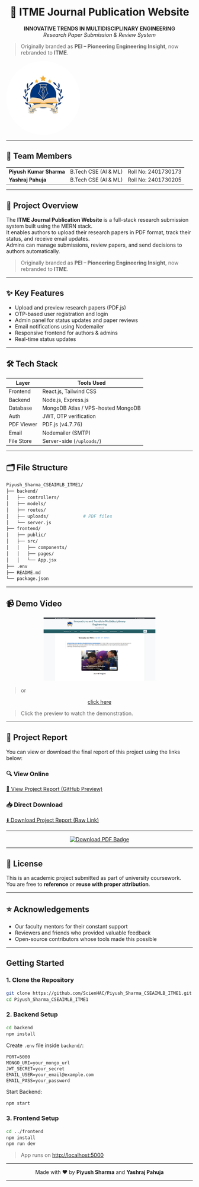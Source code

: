 <h1 align="center">🧠 ITME Journal Publication Website</h1>

<p align="center">
  <b>INNOVATIVE TRENDS IN MULTIDISCIPLINARY ENGINEERING</b><br/>
  <i>Research Paper Submission & Review System</i>
</p>

> Originally branded as **PEI – Pioneering Engineering Insight**, now rebranded to **ITME**.

<div style="width: 200px; height: 200px; border-radius: 50%; overflow: hidden;">
  <img src="./banner.jpg" alt="ITME Banner" width="100%" height="100%" style="object-fit: cover;">
</div>


---

## 👥 Team Members

<table>
  <tr>
    <td><b>Piyush Kumar Sharma</b></td>
    <td>B.Tech CSE (AI & ML)</td>
    <td>Roll No: 2401730173</td>
  </tr>
  <tr>
    <td><b>Yashraj Pahuja</b></td>
    <td>B.Tech CSE (AI & ML)</td>
    <td>Roll No: 2401730205</td>
  </tr>
</table>

---

## 📌 Project Overview

The **ITME Journal Publication Website** is a full-stack research submission system built using the MERN stack.  
It enables authors to upload their research papers in PDF format, track their status, and receive email updates.  
Admins can manage submissions, review papers, and send decisions to authors automatically.

> Originally branded as **PEI – Pioneering Engineering Insight**, now rebranded to **ITME**.

---

## ✨ Key Features

- Upload and preview research papers (PDF.js)
- OTP-based user registration and login
- Admin panel for status updates and paper reviews
- Email notifications using Nodemailer
- Responsive frontend for authors & admins
- Real-time status updates

---

## 🛠️ Tech Stack

| Layer       | Tools Used                             |
|------------|------------------------------------------|
| Frontend   | React.js, Tailwind CSS                   |
| Backend    | Node.js, Express.js                      |
| Database   | MongoDB Atlas / VPS-hosted MongoDB       |
| Auth       | JWT, OTP verification                    |
| PDF Viewer | PDF.js (v4.7.76)                         |
| Email      | Nodemailer (SMTP)                        |
| File Store | Server-side (`/uploads/`)                |

---

## 🗂️ File Structure

```bash
Piyush_Sharma_CSEAIMLB_ITME1/
├── backend/
│   ├── controllers/
│   ├── models/
│   ├── routes/
│   ├── uploads/             # PDF files
│   └── server.js
├── frontend/
│   ├── public/
│   ├── src/
│   │   ├── components/
│   │   ├── pages/
│   │   └── App.jsx
├── .env
├── README.md
└── package.json
```
---

## 📹 Demo Video

<p align="center">
  <a href="https://drive.google.com/file/d/17AKyfIHbAo9vpoaO5KWR0EYQYAxDKdgD/preview" target="_blank">
    <img src="assets/video-preview.png" alt="Demo Video" width="60%" />
  </a>
</p>

>or

<p align="center">
  <a href="https://drive.google.com/file/d/17AKyfIHbAo9vpoaO5KWR0EYQYAxDKdgD/preview" target="_blank">
    click here
  </a>
</p>

> Click the preview to watch the demonstration.

---

## 📄 Project Report

You can view or download the final report of this project using the links below:

### 🔍 View Online  
[📖 View Project Report (GitHub Preview)](https://github.com/ScienHAC/Piyush_Sharma_CSEAIMLB_ITME/blob/main/Project-Report.pdf)

### 📥 Direct Download  
[⬇️ Download Project Report (Raw Link)](https://raw.githubusercontent.com/ScienHAC/Piyush_Sharma_CSEAIMLB_ITME/main/Project-Report.pdf)

---

<p align="center">
  <a href="https://raw.githubusercontent.com/ScienHAC/Piyush_Sharma_CSEAIMLB_ITME/main/Project-Report.pdf" download>
    <img src="https://img.shields.io/badge/Download%20PDF-Click%20Here-green?style=for-the-badge&logo=adobeacrobatreader&logoColor=white" alt="Download PDF Badge"/>
  </a>
</p>

---

## 🧾 License

This is an academic project submitted as part of university coursework.  
You are free to **reference** or **reuse with proper attribution**.

---

## ⭐ Acknowledgements

- Our faculty mentors for their constant support  
- Reviewers and friends who provided valuable feedback  
- Open-source contributors whose tools made this possible  

---

## Getting Started

### 1. Clone the Repository

```bash
git clone https://github.com/ScienHAC/Piyush_Sharma_CSEAIMLB_ITME1.git
cd Piyush_Sharma_CSEAIMLB_ITME1
```

### 2. Backend Setup

```bash
cd backend
npm install
```

Create `.env` file inside `backend/`:

```env
PORT=5000  
MONGO_URI=your_mongo_url  
JWT_SECRET=your_secret  
EMAIL_USER=your_email@example.com  
EMAIL_PASS=your_password
```

Start Backend:

```bash
npm start
```

### 3. Frontend Setup

```bash
cd ../frontend
npm install
npm run dev
```

> App runs on [http://localhost:5000](http://localhost:5000)

---

<p align="center">
  Made with ❤️ by <b>Piyush Sharma</b> and <b>Yashraj Pahuja</b>
</p>

---
